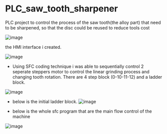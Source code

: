 # PLC_saw_tooth_sharpener
PLC project to control the process of the saw tooth(the alloy part) that need to be sharpened, so that the disc could be reused to reduce tools cost 

![image](https://user-images.githubusercontent.com/39961019/154856246-7f29a882-284e-47a1-a4a8-5cf4942f2ed0.png)

the HMI interface i created.

![image](https://user-images.githubusercontent.com/39961019/154856307-54f93f10-209d-4c04-903a-4a86ffbadf64.png)

- Using SFC coding technique i was able to sequentially control 2 seperate steppers motor to control the linear grinding process and changing tooth rotation.
  There are 4 step block (0-10-11-12) and a ladder block.

![image](https://user-images.githubusercontent.com/39961019/154856519-f3b64b60-0950-43bb-98ac-91a8d5d639c1.png)

- below is the initial ladder block.
![image](https://user-images.githubusercontent.com/39961019/154856550-aff843ec-413f-4af2-bbcb-bf062b6f2b33.png)

- below is the whole sfc program that are the main flow control of the machine

![image](https://user-images.githubusercontent.com/39961019/154856407-5ee6e2ec-3830-4fdb-9047-6c00bbd0f46d.png) 
    

  

